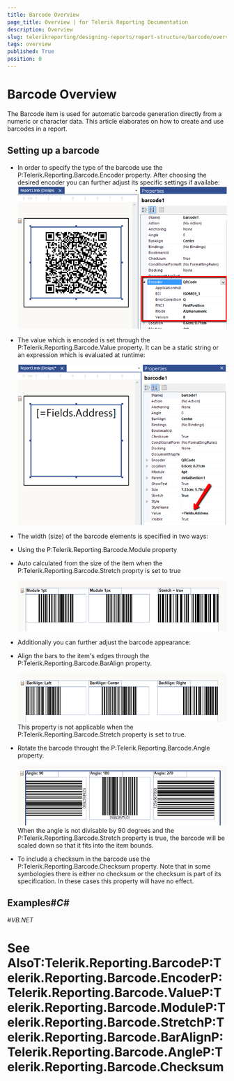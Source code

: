 ```yaml
---
title: Barcode Overview
page_title: Overview | for Telerik Reporting Documentation
description: Overview
slug: telerikreporting/designing-reports/report-structure/barcode/overview
tags: overview
published: True
position: 0
---
```


# Barcode Overview



The Barcode item is used for automatic barcode generation directly from a numeric or character data. This article elaborates on how to create and use barcodes in a report.

## Setting up a barcode

* In order to specify the type of the barcode use the P:Telerik.Reporting.Barcode.Encoder  property.
            After choosing the desired encoder you can further adjust its specific settings if availabe:  
  ![barcode-encoder-property](images/Barcodes/barcode-encoder-property.png)

* The value which is encoded is set through the
              P:Telerik.Reporting.Barcode.Value property.
              It can be a static string or an expression which is evaluated at runtime:
              
  ![barcode-value-property](images/Barcodes/barcode-value-property.png)

* The width (size) of the barcode elements is specified in two ways:

* Using the P:Telerik.Reporting.Barcode.Module property
                

* Auto calculated from the size of the item when the P:Telerik.Reporting.Barcode.Stretch proprty is set to true
                  
  ![barcode-module-stretch-property](images/Barcodes/barcode-module-stretch-property.png)

* Additionally you can further adjust the barcode appearance:

* Align the bars to the item's edges through the P:Telerik.Reporting.Barcode.BarAlign property.
                  
  ![barcode-baralign-property](images/Barcodes/barcode-baralign-property.png)This property is not applicable when the P:Telerik.Reporting.Barcode.Stretch property is set to true.
                

* Rotate the barcode throught the P:Telerik.Reporting.Barcode.Angle property.
                  
  ![barcode-angle-property](images/Barcodes/barcode-angle-property.png)When the angle is not divisable by 90 degrees and the P:Telerik.Reporting.Barcode.Stretch property is true,
                  the barcode will be scaled down so that it fits into the item bounds.
                

* To include a checksum in the barcode use the P:Telerik.Reporting.Barcode.Checksum property.
                  Note that in some symbologies there is either no checksum or the checksum is part of its specification.
                  In these cases this property will have no effect.
                

## Examples#_C#_

	

#_VB.NET_

	



# See AlsoT:Telerik.Reporting.BarcodeP:Telerik.Reporting.Barcode.EncoderP:Telerik.Reporting.Barcode.ValueP:Telerik.Reporting.Barcode.ModuleP:Telerik.Reporting.Barcode.StretchP:Telerik.Reporting.Barcode.BarAlignP:Telerik.Reporting.Barcode.AngleP:Telerik.Reporting.Barcode.Checksum
